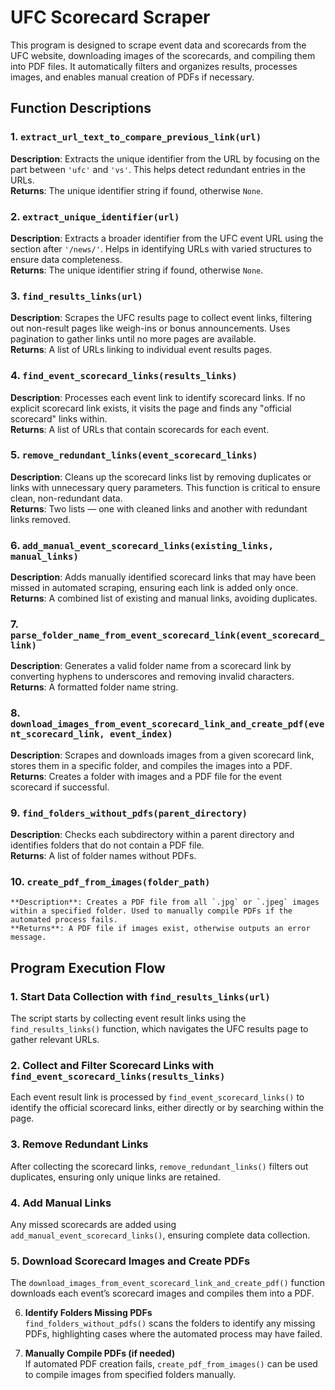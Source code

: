 # UFC Scorecard Scraper

This program is designed to scrape event data and scorecards from the UFC website, downloading images of the scorecards, and compiling them into PDF files. It automatically filters and organizes results, processes images, and enables manual creation of PDFs if necessary.

## Function Descriptions

### 1. `extract_url_text_to_compare_previous_link(url)`  
   **Description**: Extracts the unique identifier from the URL by focusing on the part between `'ufc'` and `'vs'`. This helps detect redundant entries in the URLs.  
   **Returns**: The unique identifier string if found, otherwise `None`.

### 2. `extract_unique_identifier(url)`  
   **Description**: Extracts a broader identifier from the UFC event URL using the section after `'/news/'`. Helps in identifying URLs with varied structures to ensure data completeness.  
   **Returns**: The unique identifier string if found, otherwise `None`.

### 3. `find_results_links(url)`  
   **Description**: Scrapes the UFC results page to collect event links, filtering out non-result pages like weigh-ins or bonus announcements. Uses pagination to gather links until no more pages are available.  
   **Returns**: A list of URLs linking to individual event results pages.

### 4. `find_event_scorecard_links(results_links)`  
   **Description**: Processes each event link to identify scorecard links. If no explicit scorecard link exists, it visits the page and finds any "official scorecard" links within.  
   **Returns**: A list of URLs that contain scorecards for each event.

### 5. `remove_redundant_links(event_scorecard_links)`  
   **Description**: Cleans up the scorecard links list by removing duplicates or links with unnecessary query parameters. This function is critical to ensure clean, non-redundant data.  
   **Returns**: Two lists — one with cleaned links and another with redundant links removed.

### 6. `add_manual_event_scorecard_links(existing_links, manual_links)`  
   **Description**: Adds manually identified scorecard links that may have been missed in automated scraping, ensuring each link is added only once.  
   **Returns**: A combined list of existing and manual links, avoiding duplicates.

### 7. `parse_folder_name_from_event_scorecard_link(event_scorecard_link)`  
   **Description**: Generates a valid folder name from a scorecard link by converting hyphens to underscores and removing invalid characters.  
   **Returns**: A formatted folder name string.

### 8. `download_images_from_event_scorecard_link_and_create_pdf(event_scorecard_link, event_index)`  
   **Description**: Scrapes and downloads images from a given scorecard link, stores them in a specific folder, and compiles the images into a PDF.  
   **Returns**: Creates a folder with images and a PDF file for the event scorecard if successful.

### 9. `find_folders_without_pdfs(parent_directory)`  
   **Description**: Checks each subdirectory within a parent directory and identifies folders that do not contain a PDF file.  
   **Returns**: A list of folder names without PDFs.

### 10. `create_pdf_from_images(folder_path)`  
    **Description**: Creates a PDF file from all `.jpg` or `.jpeg` images within a specified folder. Used to manually compile PDFs if the automated process fails.  
    **Returns**: A PDF file if images exist, otherwise outputs an error message.

## Program Execution Flow

### 1. **Start Data Collection with `find_results_links(url)`**  
   The script starts by collecting event result links using the `find_results_links()` function, which navigates the UFC results page to gather relevant URLs.

### 2. **Collect and Filter Scorecard Links with `find_event_scorecard_links(results_links)`**  
   Each event result link is processed by `find_event_scorecard_links()` to identify the official scorecard links, either directly or by searching within the page.

### 3. **Remove Redundant Links**  
   After collecting the scorecard links, `remove_redundant_links()` filters out duplicates, ensuring only unique links are retained.

### 4. **Add Manual Links**  
   Any missed scorecards are added using `add_manual_event_scorecard_links()`, ensuring complete data collection.

### 5. **Download Scorecard Images and Create PDFs**  
   The `download_images_from_event_scorecard_link_and_create_pdf()` function downloads each event’s scorecard images and compiles them into a PDF.

6. **Identify Folders Missing PDFs**  
   `find_folders_without_pdfs()` scans the folders to identify any missing PDFs, highlighting cases where the automated process may have failed.

7. **Manually Compile PDFs (if needed)**  
   If automated PDF creation fails, `create_pdf_from_images()` can be used to compile images from specified folders manually.

